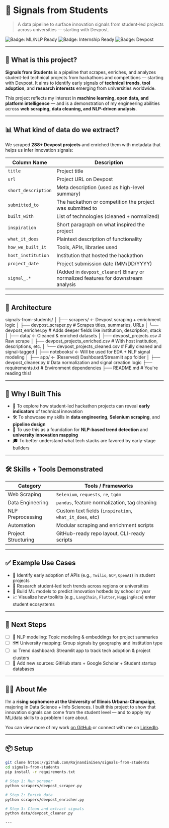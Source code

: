 # 🚀 Signals from Students

> A data pipeline to surface innovation signals from student-led projects across universities — starting with Devpost.

![Badge: ML/NLP Ready](https://img.shields.io/badge/status-NLP%20Ready-blue)
![Badge: Internship Ready](https://img.shields.io/badge/portfolio-Internship%20Showcase-green)
![Badge: Devpost](https://img.shields.io/badge/source-Devpost-informational)

---

## 🧠 What is this project?

**Signals from Students** is a pipeline that scrapes, enriches, and analyzes student-led technical projects from hackathons and competitions — starting with Devpost. It aims to identify early signals of **technical trends**, **tool adoption**, and **research interests** emerging from universities worldwide.

This project reflects my interest in **machine learning, open data, and platform intelligence** — and is a demonstration of my engineering abilities across **web scraping, data cleaning, and NLP-driven analysis**.

---

## 📊 What kind of data do we extract?

We scraped **288+ Devpost projects** and enriched them with metadata that helps us infer innovation signals:

| Column Name           | Description                                                                 |
|-----------------------|-----------------------------------------------------------------------------|
| `title`               | Project title                                                               |
| `url`                 | Project URL on Devpost                                                      |
| `short_description`   | Meta description (used as high-level summary)                               |
| `submitted_to`        | The hackathon or competition the project was submitted to                  |
| `built_with`          | List of technologies (cleaned + normalized)                                 |
| `inspiration`         | Short paragraph on what inspired the project                                |
| `what_it_does`        | Plaintext description of functionality                                      |
| `how_we_built_it`     | Tools, APIs, libraries used                                                 |
| `host_institution`    | Institution that hosted the hackathon                                       |
| `project_date`        | Project submission date (MM/DD/YYYY)                                        |
| `signal_.*`           | (Added in `devpost_cleaner`) Binary or normalized features for downstream analysis |

---

## 🧱 Architecture

signals-from-students/
│
├── scrapers/ ← Devpost scraping + enrichment logic
│ ├── devpost_scraper.py # Scrapes titles, summaries, URLs
│ └── devpost_enricher.py # Adds deeper fields like institution, description, stack
│
├── data/ ← Cleaned & enriched datasets
│ ├── devpost_projects.csv # Raw scrape
│ ├── devpost_projects_enriched.csv # With host institution, descriptions, etc.
│ └── devpost_projects_cleaned.csv # Fully cleaned and signal-tagged
│
├── notebooks/ ← Will be used for EDA + NLP signal modeling
│
├── app/ ← (Reserved) Dashboard/Streamlit app folder
│
├── devpost_cleaner.py # Data normalization and signal creation logic
├── requirements.txt # Environment dependencies
├── README.md # You're reading this!


---

## 🧠 Why I Built This

- 🔭 To explore how student-led hackathon projects can reveal **early indicators** of technical innovation
- 🛠️ To showcase my skills in **data engineering**, **Selenium scraping**, and **pipeline design**
- 🎯 To use this as a foundation for **NLP-based trend detection** and **university innovation mapping**
- 🎓 To better understand what tech stacks are favored by early-stage builders

---

## 🛠️ Skills + Tools Demonstrated

| Category               | Tools / Frameworks                                       |
|------------------------|----------------------------------------------------------|
| Web Scraping           | `Selenium`, `requests`, `re`, `tqdm`                     |
| Data Engineering       | `pandas`, feature normalization, tag cleaning            |
| NLP Preprocessing      | Custom text fields (`inspiration`, `what_it_does`, etc) |
| Automation             | Modular scraping and enrichment scripts                  |
| Project Structuring    | GitHub-ready repo layout, CLI-ready scripts              |

---

## ✅ Example Use Cases

- 📡 Identify early adoption of APIs (e.g., `Twilio`, `GCP`, `OpenAI`) in student projects
- 🔬 Research student-led tech trends across regions or universities
- 🧬 Build ML models to predict innovation hotbeds by school or year
- 📈 Visualize how toolkits (e.g., `LangChain`, `Flutter`, `HuggingFace`) enter student ecosystems

---

## 🔮 Next Steps

- [ ] 🧠 NLP modeling: Topic modeling & embeddings for project summaries
- [ ] 🗺️ University mapping: Group signals by geography and institution type
- [ ] 📊 Trend dashboard: Streamlit app to track tech adoption & project clusters
- [ ] 🔌 Add new sources: GitHub stars + Google Scholar + Student startup databases

---

## 🧑‍💻 About Me

I’m a **rising sophomore at the University of Illinois Urbana-Champaign**, majoring in Data Science + Info Sciences. I built this project to show that innovation signals can come from the student level — and to apply my ML/data skills to a problem I care about.

You can view more of my work [on GitHub](https://github.com/RajnandiniSen) or connect with me on [LinkedIn](https://linkedin.com/in/rajnandinisen).

---

## 📦 Setup

```bash
git clone https://github.com/RajnandiniSen/signals-from-students
cd signals-from-students
pip install -r requirements.txt

# Step 1: Run scraper
python scrapers/devpost_scraper.py

# Step 2: Enrich data
python scrapers/devpost_enricher.py

# Step 3: Clean and extract signals
python data/devpost_cleaner.py

---

